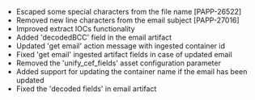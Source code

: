 * Escaped some special characters from the file name [PAPP-26522]
* Removed new line characters from the email subject [PAPP-27016]
* Improved extract IOCs functionality
* Added 'decodedBCC' field in the email artifact
* Updated 'get email' action message with ingested container id
* Fixed 'get email' ingested artifact fields in case of updated email
* Removed the 'unify_cef_fields' asset configuration parameter 
* Added support for updating the container name if the email has been updated 
* Fixed the 'decoded fields' in email artifact